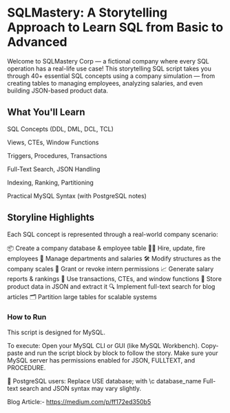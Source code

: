 # SQLMastery: A Storytelling Approach to Learn SQL from Basic to Advanced
Welcome to SQLMastery Corp — a fictional company where every SQL operation has a real-life use case!
This storytelling SQL script takes you through 40+ essential SQL concepts using a company simulation — from creating tables to managing employees, analyzing salaries, and even building JSON-based product data.

## What You'll Learn
SQL Concepts (DDL, DML, DCL, TCL)

Views, CTEs, Window Functions

Triggers, Procedures, Transactions

Full-Text Search, JSON Handling

Indexing, Ranking, Partitioning

Practical MySQL Syntax (with PostgreSQL notes)

## Storyline Highlights
Each SQL concept is represented through a real-world company scenario:

📦 Create a company database & employee table
👨‍💼 Hire, update, fire employees
🏢 Manage departments and salaries
🛠 Modify structures as the company scales
🔐 Grant or revoke intern permissions
📈 Generate salary reports & rankings
🔄 Use transactions, CTEs, and window functions
🧾 Store product data in JSON and extract it
🔍 Implement full-text search for blog articles
🗂 Partition large tables for scalable systems

### How to Run
This script is designed for MySQL.

To execute:
Open your MySQL CLI or GUI (like MySQL Workbench).
Copy-paste and run the script block by block to follow the story.
Make sure your MySQL server has permissions enabled for JSON, FULLTEXT, and PROCEDURE.

📝 PostgreSQL users:
Replace USE database; with \c database_name
Full-text search and JSON syntax may vary slightly.

Blog Article:- https://medium.com/p/ff172ed350b5

